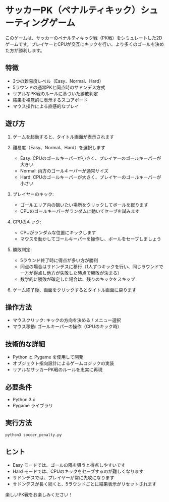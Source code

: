 # サッカーPK（ペナルティキック）シューティングゲーム

このゲームは、サッカーのペナルティキック戦（PK戦）をシミュレートした2Dゲームです。プレイヤーとCPUが交互にキックを行い、より多くのゴールを決めた方が勝利します。

## 特徴

- 3つの難易度レベル（Easy、Normal、Hard）
- 5ラウンドの通常PKと同点時のサドンデス方式
- リアルなPK戦のルールに基づいた勝敗判定
- 結果を視覚的に表示するスコアボード
- マウス操作による直感的なプレイ

## 遊び方

1. ゲームを起動すると、タイトル画面が表示されます
2. 難易度（Easy、Normal、Hard）を選択します
   - Easy: CPUのゴールキーパーが小さく、プレイヤーのゴールキーパーが大きい
   - Normal: 両方のゴールキーパーが通常サイズ
   - Hard: CPUのゴールキーパーが大きく、プレイヤーのゴールキーパーが小さい

3. プレイヤーのキック:
   - ゴールエリア内の狙いたい場所をクリックしてボールを蹴ります
   - CPUのゴールキーパーがランダムに動いてセーブを試みます

4. CPUのキック:
   - CPUがランダムな位置にキックします
   - マウスを動かしてゴールキーパーを操作し、ボールをセーブしましょう

5. 勝敗判定:
   - 5ラウンド終了時に得点が多い方が勝利
   - 同点の場合はサドンデスに移行（1人ずつキックを行い、同じラウンドで一方が得点し他方が失敗した時点で勝敗が決まる）
   - 数学的に勝敗が確定した場合は、残りのキックをスキップ

6. ゲーム終了後、画面をクリックするとタイトル画面に戻ります

## 操作方法

- マウスクリック: キックの方向を決める / メニュー選択
- マウス移動: ゴールキーパーの操作（CPUのキック時）

## 技術的な詳細

- Python と Pygame を使用して開発
- オブジェクト指向設計によるゲームロジックの実装
- リアルなサッカーPK戦のルールを忠実に再現

## 必要条件

- Python 3.x
- Pygame ライブラリ

## 実行方法

```bash
python3 soccer_penalty.py
```

## ヒント

- Easy モードでは、ゴールの隅を狙うと得点しやすいです
- Hard モードでは、CPUのキックをセーブするのが難しくなります
- サドンデスでは、プレイヤーが常に先攻になります
- サドンデスが長く続くと、5ラウンドごとに結果表示がリセットされます

楽しいPK戦をお楽しみください！
